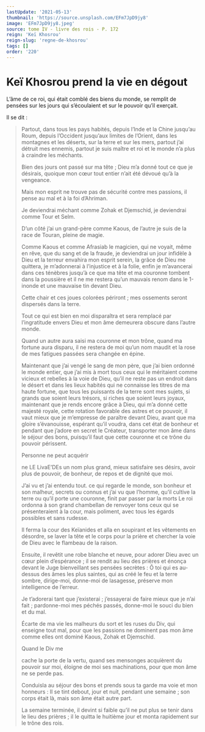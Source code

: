 ```yaml
---
lastUpdate: '2021-05-13'
thumbnail: 'https://source.unsplash.com/EFm7JpD9jy8'
image: 'EFm7JpD9jy8.jpeg'
source: tome IV - livre des rois - P. 172
reign: 'Keï Khosrou'
reign-slug: 'regne-de-khosrou'
tags: []
order: '220'
---
```


# Keï Khosrou prend la vie en dégout

L’âme de ce roi, qui était comblé des biens du monde, se remplit de pensées sur les jours qui s’écoulaient et sur le pouvoir qu’il exerçait.

Il se dit :

> Partout, dans tous les pays habités, depuis l’Inde et la Chine jusqu’au Roum, depuis l’Occident jusqu’aux limites de l’Orient, dans les montagnes et les déserts, sur la terre et sur les mers, partout j’ai détruit mes ennemis, partout je suis maître et roi et le monde n’a plus à craindre les méchants.
>
> Bien des jours ont passé sur ma tête ; Dieu m’a donné tout ce que je désirais, quoique mon cœur tout entier n’ait été dévoué qu’à la vengeance.
>
> Mais mon esprit ne trouve pas de sécurité contre mes passions, il pense au mal et à la foi d’Ahriman.
>
> Je deviendrai méchant comme Zohak et Djemschid, je deviendrai comme Tour et Selm.
>
> D’un côté j’ai un grand-père comme Kaous, de l’autre je suis de la race de Touran, pleine de magie.
>
> Comme Kaous et comme Afrasiab le magicien, qui ne voyait, même en rêve, que du sang et de la fraude, je deviendrai un jour infidèle à Dieu et la terreur envahira mon esprit serein, la grâce de Dieu me quittera, je m’adonnerai à l’injustice et à la folie, enfin je m’avancerai dans ces ténèbres jusqu’à ce que ma tête et ma couronne tombent dans la poussière et il ne me restera qu’un mauvais renom dans le 1-inonde et une mauvaise tin devant Dieu.
>
> Cette chair et ces joues colorées périront ; mes ossements seront dispersés dans la terre.
>
> Tout ce qui est bien en moi disparaîtra et sera remplacé par l’ingratitude envers Dieu et mon âme demeurera obscure dans l’autre monde.
>
> Quand un autre aura saisi ma couronne et mon trône, quand ma fortune aura disparu, il ne restera de moi qu’un nom maudit et la rose de mes fatigues passées sera changée en épine.
>
> Maintenant que j’ai vengé le sang de mon père, que j’ai bien ordonné le monde entier, que j’ai mis à mort tous ceux qui le méritaient comme vicieux et rebelles à la voie de Dieu, qu’il ne reste pas un endroit dans le désert et dans les lieux habités qui ne connaisse les titres de ma haute fortune, que tous les puissants de la terre sont mes sujets, si grands que soient leurs trésors, si riches que soient leurs joyaux, maintenant que je rends encore grâce à Dieu, qui m’a donné cette majesté royale, cette rotation favorable des astres et ce pouvoir, il vaut mieux que je m’empresse de paraître devant Dieu, avant que ma gloire s’évanouisse, espérant qu’il voudra, dans cet état de bonheur et pendant que j’adore en secret le Créateur, transporter mon âme dans le séjour des bons, puisqu’il faut que cette couronne et ce trône du pouvoir périssent.
>
> Personne ne peut acquérir
>
> ne LE LivaE’DEs un nom plus grand, mieux satisfaire ses désirs, avoir plus de pouvoir, de bonheur, de repos et de dignité que moi.
>
> J’ai vu et j’ai entendu tout. ce qui regarde le monde, son bonheur et son malheur, secrets ou connus et j’ai vu que l’homme, qu’il cultive la terre ou qu’il porte une couronne, finit par passer par la morts Le roi ordonna à son grand chambellan de renvoyer tons ceux qui se présenteraient à la cour, mais poliment, avec tous les égards possibles et sans rudesse.
>
> Il ferma la cour des Keïanides et alla en soupirant et les vêtements en désordre, se laver la tête et le corps pour la prière et chercher la voie de Dieu avec le flambeau de la raison.
>
> Ensuite, il revêtit une robe blanche et neuve, pour adorer Dieu avec un cœur plein d’espérance ; il se rendit au lieu des prières et énonça devant le Juge bienveillant ses pensées secrètes : Ô toi qui es au-dessus des âmes les plus saintes, qui as créé le feu et la terre sombre, dirige-moi, donne-moi de lasagesse, préserve mon intelligence de l’erreur.
>
> Je t’adorerai tant que j’existerai ; j’essayerai de faire mieux que je n’ai fait ; pardonne-moi mes péchés passés, donne-moi le souci du bien et du mal.
>
> Écarte de ma vie les malheurs du sort et les ruses du Div, qui enseigne tout mal, pour que les passions ne dominent pas mon âme comme elles ont dominé Kaous, Zohak et Djemschid.
>
> Quand le Div me
>
> cache la porte de la vertu, quand ses mensonges acquièrent du pouvoir sur moi, éloigne de moi ses machinations, pour que mon âme ne se perde pas.
>
> Conduisla au séjour des bons et prends sous ta garde ma voie et mon honneurs : Il se tint debout, jour et nuit, pendant une semaine ; son corps était là, mais son âme était autre part.
>
> La semaine terminée, il devint si faible qu’il ne put plus se tenir dans le lieu des prières ; il le quitta le huitième jour et monta rapidement sur le trône des rois.
